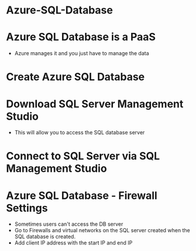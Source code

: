 # Azure-SQL-Database


# Azure SQL Database is a PaaS
- Azure manages it and you just have to manage the data


# Create Azure SQL Database




# Download SQL Server Management Studio
- This will allow you to access the SQL database server


# Connect to SQL Server via SQL Management Studio





# Azure SQL Database - Firewall Settings
- Sometimes users can't access the DB server
- Go to Firewalls and virtual networks on the SQL server created when the SQL database is created.
- Add client IP address with the start IP and end IP
